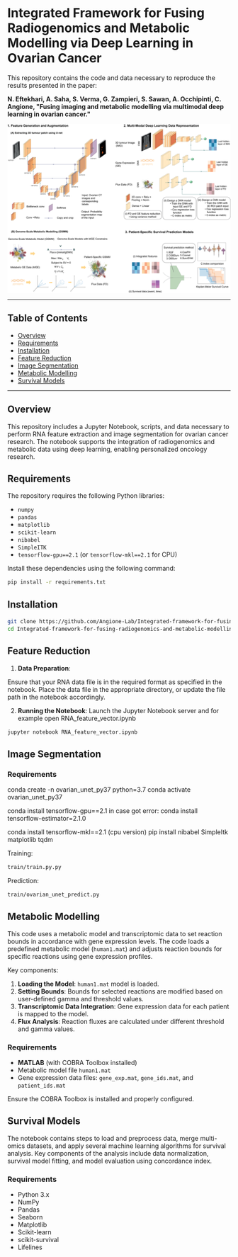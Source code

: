 
# Integrated Framework for Fusing Radiogenomics and Metabolic Modelling via Deep Learning in Ovarian Cancer

This repository contains the code and data necessary to reproduce the results presented in the paper:

**N. Eftekhari, A. Saha, S. Verma, G. Zampieri, S. Sawan, A. Occhipinti, C. Angione, "Fusing imaging and metabolic modelling via multimodal deep learning in ovarian cancer."**

<img src="Images/Fig1-pipeline.png" alt="Pipeline Image" width="720" style="display: block; margin-left: auto; margin-right: auto;"/>

---

## Table of Contents

- [Overview](#overview)
- [Requirements](#requirements)
- [Installation](#installation)
- [Feature Reduction](#feature-reduction)
- [Image Segmentation](#image-segmentation)
- [Metabolic Modelling](#metabolic-modelling)
- [Survival Models](#survival-models)


---

## Overview

This repository includes a Jupyter Notebook, scripts, and data necessary to perform RNA feature extraction and image segmentation for ovarian cancer research. The notebook supports the integration of radiogenomics and metabolic data using deep learning, enabling personalized oncology research.

## Requirements

The repository requires the following Python libraries:

- `numpy`
- `pandas`
- `matplotlib`
- `scikit-learn`
- `nibabel`
- `SimpleITK`
- `tensorflow-gpu==2.1` (or `tensorflow-mkl==2.1` for CPU)

Install these dependencies using the following command:

```bash
pip install -r requirements.txt
```

## Installation
```bash
git clone https://github.com/Angione-Lab/Integrated-framework-for-fusing-radiogenomics-and-metabolic-modelling-via-deep-learning.git
cd Integrated-framework-for-fusing-radiogenomics-and-metabolic-modelling-via-deep-learning
```

## Feature Reduction

1. **Data Preparation**:

Ensure that your RNA data file is in the required format as specified in the notebook.
Place the data file in the appropriate directory, or update the file path in the notebook accordingly.

2. **Running the Notebook**:
 Launch the Jupyter Notebook server and for example open RNA_feature_vector.ipynb
```bash
jupyter notebook RNA_feature_vector.ipynb

```




## Image Segmentation

### Requirements

conda create -n ovarian_unet_py37 python=3.7
conda activate ovarian_unet_py37

conda install tensorflow-gpu==2.1
in case got error:
conda install tensorflow-estimator=2.1.0

conda install tensorflow-mkl==2.1 (cpu version)
pip install nibabel SimpleItk matplotlib tqdm


Training: 
```bash
train/train.py.py
```

Prediction: 
```bash
train/ovarian_unet_predict.py
```


## Metabolic Modelling

This code uses a metabolic model and transcriptomic data to set reaction bounds in accordance with gene expression levels. The code loads a predefined metabolic model (`human1.mat`) and adjusts reaction bounds for specific reactions using gene expression profiles.

Key components:
1. **Loading the Model**: `human1.mat` model is loaded.
2. **Setting Bounds**: Bounds for selected reactions are modified based on user-defined gamma and threshold values.
3. **Transcriptomic Data Integration**: Gene expression data for each patient is mapped to the model.
4. **Flux Analysis**: Reaction fluxes are calculated under different threshold and gamma values.

### Requirements

- **MATLAB** (with COBRA Toolbox installed)
- Metabolic model file `human1.mat`
- Gene expression data files: `gene_exp.mat`, `gene_ids.mat`, and `patient_ids.mat`

Ensure the COBRA Toolbox is installed and properly configured. 

## Survival Models
The notebook contains steps to load and preprocess data, merge multi-omics datasets, and apply several machine learning algorithms for survival analysis. Key components of the analysis include data normalization, survival model fitting, and model evaluation using concordance index.


### Requirements

- Python 3.x
- NumPy
- Pandas
- Seaborn
- Matplotlib
- Scikit-learn
- scikit-survival
- Lifelines











